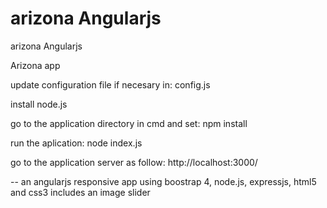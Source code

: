 # arizona Angularjs
arizona Angularjs

Arizona app

update configuration file if necesary in: config.js

install node.js

go to the application directory in cmd and set: npm install

run the aplication: 
node index.js

go to the application server as follow: http://localhost:3000/


-- an angularjs responsive app using boostrap 4, node.js, expressjs, html5 and css3 includes an image slider
